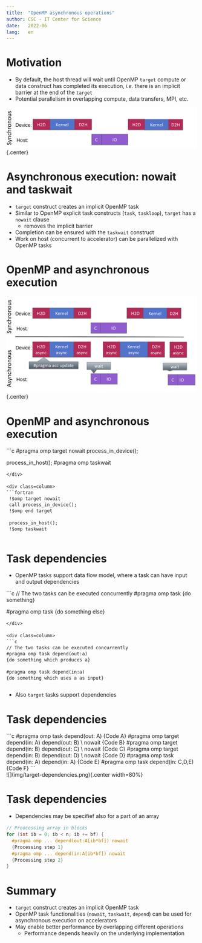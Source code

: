 ```yaml
---
title:  "OpenMP asynchronous operations"
author: CSC - IT Center for Science
date:   2022-06
lang:   en
---
```



# Motivation

- By default, the host thread will wait until OpenMP `target` compute or data
  construct has completed its execution, *i.e.* there is an implicit
  barrier at the end of the `target`
- Potential parallelism in overlapping compute, data transfers, MPI,
  etc.

![](img/synchronous.png){.center}


# Asynchronous execution: nowait and taskwait

- `target` construct creates an implicit OpenMP task
- Similar to OpenMP explicit task constructs (`task`, `taskloop`), `target`
  has a `nowait` clause
    - removes the implicit barrier
- Completion can be ensured with the `taskwait` construct
- Work on host (concurrent to accelerator) can be parallelized with
  OpenMP tasks


# OpenMP and asynchronous execution

![](img/synchronous-asynchronous.png){.center}


# OpenMP and asynchronous execution

<div class=column>
```c
#pragma omp target nowait
process_in_device();

process_in_host();
#pragma omp taskwait
```
</div>

<div class=column>
```fortran
 !$omp target nowait
 call process_in_device();
 !$omp end target

 process_in_host();
 !$omp taskwait
```
</div>


# Task dependencies

- OpenMP tasks support data flow model, where a task can have input
  and output dependencies

<div class=column>
```c
// The two tasks can be executed concurrently
#pragma omp task
{do something}

#pragma omp task
{do something else}
```
</div>

<div class=column>
```c
// The two tasks can be executed concurrently
#pragma omp task depend(out:a)
{do something which produces a}

#pragma omp task depend(in:a)
{do something which uses a as input}
```
</div>

- Also `target` tasks support dependencies


# Task dependencies

<div class=column>
```c
#pragma omp task depend(out: A)
 {Code A}
#pragma omp target depend(in: A) depend(out: B) \
 nowait
 {Code B}
#pragma omp target depend(in: B) depend(out: C) \
 nowait
 {Code C}
#pragma omp target depend(in: B) depend(out: D) \
 nowait
 {Code D}
#pragma omp task depend(in: A) depend(in: A)
  {Code E}
#pragma omp task depend(in: C,D,E)
  {Code F}
```
</div>

<div class=column>
![](img/target-dependencies.png){.center width=80%}
</div>


# Task dependencies

- Dependencies may be specifief also for a part of an array

```c
// Preocessing array in blocks
for (int ib = 0; ib < n; ib += bf) {
  #pragma omp ... depend(out:A[ib*bf]) nowait
  {Processing step 1}
  #pragma omp ... depend(in:A[ib*bf]) nowait
  {Processing step 2}
}
```


# Summary

- `target` construct creates an implicit OpenMP task
- OpenMP task functionalities (`nowait`, `taskwait`, `depend`) can
  be used for asynchronous execution on accelerators
- May enable better performance by overlapping different operations
    - Performance depends heavily on the underlying implementation
